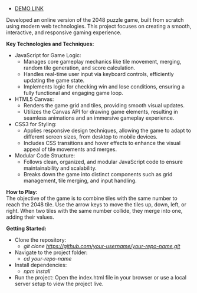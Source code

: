 - [DEMO LINK](https://Prokopovych16.github.io/game_2048-js/)

Developed an online version of the 2048 puzzle game, built from scratch using modern web technologies. This project focuses on creating a smooth, interactive, and responsive gaming experience.

**Key Technologies and Techniques:**
- JavaScript for Game Logic:
  - Manages core gameplay mechanics like tile movement, merging, random tile generation, and score calculation.
  - Handles real-time user input via keyboard controls, efficiently updating the game state.
  - Implements logic for checking win and lose conditions, ensuring a fully functional and engaging game loop.
- HTML5 Canvas:
  - Renders the game grid and tiles, providing smooth visual updates.
  - Utilizes the Canvas API for drawing game elements, resulting in seamless animations and an immersive gameplay experience.
- CSS3 for Styling:
  - Applies responsive design techniques, allowing the game to adapt to different screen sizes, from desktop to mobile devices.
  - Includes CSS transitions and hover effects to enhance the visual appeal of tile movements and merges.
- Modular Code Structure:
  - Follows clean, organized, and modular JavaScript code to ensure maintainability and scalability.
  - Breaks down the game into distinct components such as grid management, tile merging, and input handling.

**How to Play:**  
The objective of the game is to combine tiles with the same number to reach the 2048 tile. 
Use the arrow keys to move the tiles up, down, left, or right. When two tiles with the same number collide, they merge into one, adding their values.


**Getting Started:**
- Clone the repository:
  - _git clone https://github.com/your-username/your-repo-name.git_
- Navigate to the project folder:
  - _cd your-repo-name_
- Install dependencies:
  - _npm install_
- Run the project: Open the index.html file in your browser or use a local server setup to view the project live.
